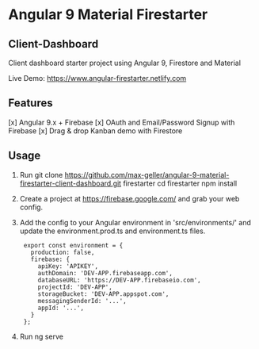 # Angular 9 Material Firestarter 
## Client-Dashboard

Client dashboard starter project using Angular 9, Firestore and Material

Live Demo: https://www.angular-firestarter.netlify.com

## Features
[x] Angular 9.x + Firebase
[x] OAuth and Email/Password Signup with Firebase
[x] Drag & drop Kanban demo with Firestore


## Usage
1. Run
        git clone https://github.com/max-geller/angular-9-material-firestarter-client-dashboard.git firestarter
        cd firestarter
        npm install

2. Create a project at https://firebase.google.com/ and grab your web config.  

3. Add the config to your Angular environment in 'src/environments/' and update the environment.prod.ts and environment.ts files.

        export const environment = {
          production: false,
          firebase: {
            apiKey: 'APIKEY',
            authDomain: 'DEV-APP.firebaseapp.com',
            databaseURL: 'https://DEV-APP.firebaseio.com',
            projectId: 'DEV-APP',
            storageBucket: 'DEV-APP.appspot.com',
            messagingSenderId: '...',
            appId: '...',
          }
        };
4. Run 
        ng serve
